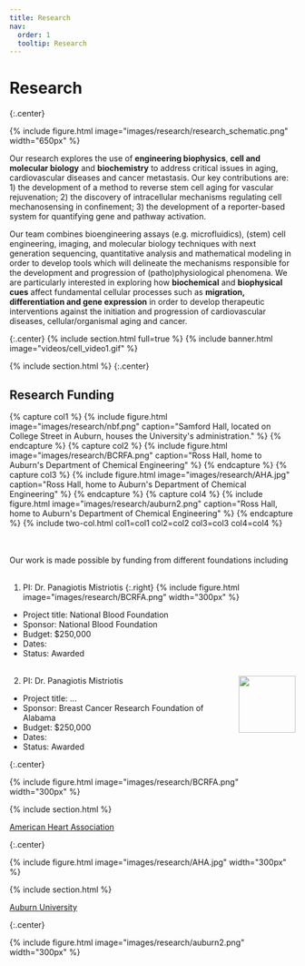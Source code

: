 ```yaml
---
title: Research
nav:
  order: 1
  tooltip: Research
---
```


# <i class="fas fa-microscope"></i>Research

{:.center}

{%
  include figure.html
  image="images/research/research_schematic.png"
  width="650px"
%}

Our research explores the use of **engineering biophysics**, **cell and molecular biology** and **biochemistry** to address critical issues in aging, cardiovascular diseases and cancer metastasis. Our key contributions are: 1) the development of a method to reverse stem cell aging for vascular rejuvenation; 2) the discovery of intracellular mechanisms regulating cell mechanosensing in confinement; 3) the development of a reporter-based system for quantifying gene and pathway activation.

Our team combines bioengineering assays (e.g. microfluidics), (stem) cell engineering, imaging, and molecular biology techniques with next generation sequencing, quantitative analysis and mathematical modeling in order to develop tools which will delineate the mechanisms responsible for the development and progression of (patho)physiological phenomena. We are particularly interested in exploring how **biochemical** and **biophysical cues** affect fundamental cellular processes such as **migration, differentiation and gene expression** in order to develop therapeutic interventions against the initiation and progression of cardiovascular diseases, cellular/organismal aging and cancer.

{:.center}
{% include section.html full=true %}
{% include banner.html image="videos/cell_video1.gif" %}


{% include section.html %}
{:.center}

## Research Funding

{% capture col1 %}
{%
  include figure.html
  image="images/research/nbf.png"
  caption="Samford Hall, located on College Street in Auburn, houses the University's administration."
%}
{% endcapture %}
{% capture col2 %}
{%
  include figure.html
  image="images/research/BCRFA.png"
  caption="Ross Hall, home to Auburn's Department of Chemical Engineering"
%}
{% endcapture %}
{% capture col3 %}
{%
  include figure.html
  image="images/research/AHA.jpg"
  caption="Ross Hall, home to Auburn's Department of Chemical Engineering"
%}
{% endcapture %}
{% capture col4 %}
{%
  include figure.html
  image="images/research/auburn2.png"
  caption="Ross Hall, home to Auburn's Department of Chemical Engineering"
%}
{% endcapture %}
{% include two-col.html col1=col1 col2=col2 col3=col3 col4=col4 %}

<br/><br/>
Our work is made possible by funding from different foundations including 
<br/><br/>
1. PI: Dr. Panagiotis Mistriotis  {:.right} {%
  include figure.html
  image="images/research/BCRFA.png"
  width="300px"
%}
  * Project title: National Blood Foundation
  * Sponsor: National Blood Foundation
  * Budget: $250,000 
  * Dates:
  * Status: Awarded
<br/><br/>
2. PI: Dr. Panagiotis Mistriotis  <img align="right" width="100" src="https://github.com/mistriotis-lab/mistriotis-lab.github.io/images/research/nbf.png">
  * Project title: ...
  * Sponsor: Breast Cancer Research Foundation of Alabama
  * Budget: $250,000 
  * Dates:
  * Status: Awarded

{:.center}

{%
  include figure.html
  image="images/research/BCRFA.png"
  width="300px"
%}
    
{% include section.html %}


[American Heart Association](https://www.heart.org/)

{:.center}

{%
  include figure.html
  image="images/research/AHA.jpg"
  width="300px"
%}
    
{% include section.html %}


[Auburn University](https://cws.auburn.edu/ovpr)

{:.center}

{%
  include figure.html
  image="images/research/auburn2.png"
  width="300px"
%}
    
